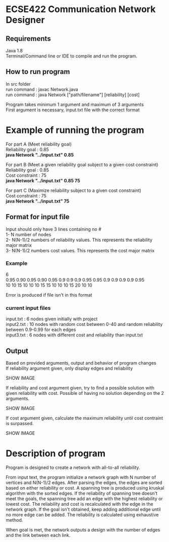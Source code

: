 # ECSE422 Communication Network Designer

## Requirements
Java 1.8 <br/>
Terminal/Command line or IDE to compile and run the program. <br/>

## How to run program
In src folder  <br/> 
run command : javac Network.java </br>
run command : java Network ["path/filename"] [reliability] [cost] <br/>

Program takes minimum 1 argument and maximum of 3 arguments <br/>
First argument is necessary, input.txt file with the correct format <br/>

# Example of running the program
For part A (Meet reliability goal) <br/>
Reliability goal : 0.85 <br/>
<b> java Network "../input.txt" 0.85 </b> <br/>

For part B (Meet a given reliability goal subject to a given cost constraint) <br/>
Reliability goal : 0.85 <br/>
Cost constraint : 75 <br/>
<b> java Network "../input.txt" 0.85 75 </b> <br/>

For part C (Maximize reliability subject to a given cost constraint) <br/>
Cost constraint : 75 <br/>
<b> java Network "../input.txt" 75 </b> <br/>

## Format for input file

Input should only have 3 lines containing no # <br/>
1- N number of nodes <br/>
2- N(N-1)/2 numbers of reliability values. This represents the reliability major matrix <br/>
3- N(N-1)/2 numbers cost values. This represents the cost major matrix <br/>

### Example
6 <br/>
0.95 0.90 0.95 0.90 0.95 0.9 0.9 0.9 0.95 0.95 0.9 0.9 0.9 0.9 0.95 <br/>
10 10 15 10 10 10 15 15 10 10 10 15 20 10 10 <br/>

Error is produced if file isn't in this format <br/>

### current input files
input.txt : 6 nodes given initially with project <br/>
input2.txt : 10 nodes with random cost between 0-40 and random reliability between 0.9-0.99 for each edges <br/>
input3.txt : 6 nodes with different cost and reliability than input.txt <br/>

## Output

Based on provided arguments, output and behavior of program changes <br/>
If reliability argument given, only display edges and reliability <br/>

SHOW IMAGE

If reliability and cost argument given, try to find a possible solution with given reliability with cost. Possible of having no solution depending on the 2 arguments. <br/>

SHOW IMAGE

If cost argument given, calculate the maximum reliability until cost contraint is surpassed. <br/>

SHOW IMAGE 

# Description of program
Program is designed to create a network with all-to-all reliability.

From input text, the program initialize a network graph with N number of vertices and N(N-1)/2 edges.
After parsing the edges, the edges are sorted based on either reliability or cost. A spanning tree is produced using kruskal algorithm with the sorted edges.
If the reliability of spanning tree doesn't meet the goals, the spanning tree add an edge with the highest reliability or lowest cost. The reliability and cost is recalculated with the edge in the network graph. If the goal isn't obtained, keep adding additional edge until no more edge can be added. The reliability is calculated using exhaustive method.

When goal is met, the network outputs a design with the number of edges and the link between each link.





